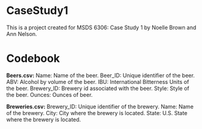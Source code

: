 # CaseStudy1
This is a project created for MSDS 6306: Case Study 1 by Noelle Brown and Ann Nelson.

# Codebook

**Beers.csv:**
Name: Name of the beer.
Beer_ID: Unique identifier of the beer.
ABV: Alcohol by volume of the beer.
IBU: International Bitterness Units of the beer.
Brewery_ID: Brewery id associated with the beer.
Style: Style of the beer.
Ounces: Ounces of beer.

**Breweries.csv:**
Brewery_ID: Unique identifier of the brewery.
Name: Name of the brewery.
City: City where the brewery is located.
State: U.S. State where the brewery is located.
